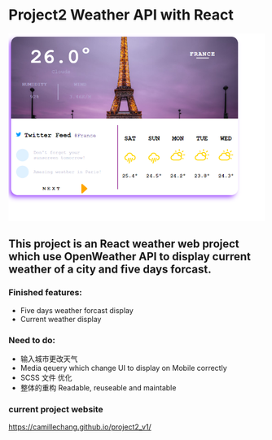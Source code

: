 # Project2 Weather API with React

![](./src/assets/imgs/website-ui.png)

## This project is an React weather web project which use OpenWeather API to display current weather of a city and five days forcast.

### Finished features:

- Five days weather forcast display
- Current weather display

### Need to do:

- 输入城市更改天气
- Media qeuery which change UI to display on Mobile correctly
- SCSS 文件 优化
- 整体的重构 Readable, reuseable and maintable

### current project website

https://camillechang.github.io/project2_v1/
